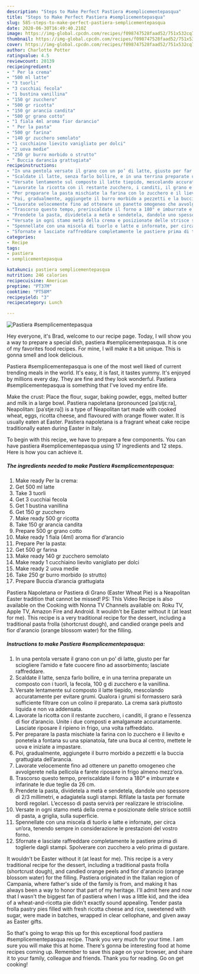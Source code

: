 ```yaml
---
description: "Steps to Make Perfect Pastiera #semplicementepasqua"
title: "Steps to Make Perfect Pastiera #semplicementepasqua"
slug: 585-steps-to-make-perfect-pastiera-semplicementepasqua
date: 2020-06-30T16:49:40.210Z
image: https://img-global.cpcdn.com/recipes/f098747528faad52/751x532cq70/pastiera-semplicementepasqua-recipe-main-photo.jpg
thumbnail: https://img-global.cpcdn.com/recipes/f098747528faad52/751x532cq70/pastiera-semplicementepasqua-recipe-main-photo.jpg
cover: https://img-global.cpcdn.com/recipes/f098747528faad52/751x532cq70/pastiera-semplicementepasqua-recipe-main-photo.jpg
author: Charlotte Potter
ratingvalue: 4.5
reviewcount: 20139
recipeingredient:
- " Per la crema"
- "500 ml latte"
- "3 tuorli"
- "3 cucchiai fecola"
- "1 bustina vanillina"
- "150 gr zucchero"
- "500 gr ricotta"
- "150 gr arancia candita"
- "500 gr grano cotto"
- "1 fiala 4ml aroma fior darancio"
- " Per la pasta"
- "500 gr farina"
- "140 gr zucchero semolato"
- "1 cucchiaino lievito vanigliato per dolci"
- "2 uova medie"
- "250 gr burro morbido o strutto"
- " Buccia darancia grattugiata"
recipeinstructions:
- "In una pentola versate il grano con un po’ di latte, giusto per far sciogliere l’amido e fate cuocere fino ad assorbimento; lasciate raffreddare."
- "Scaldate il latte, senza farlo bollire, e in una terrina preparate un composto con i tuorli, la fecola, 100 g di zucchero e la vanillina."
- "Versate lentamente sul composto il latte tiepido, mescolando accuratamente per evitare grumi. Qualora i grumi si formassero sarà sufficiente filtrare con un colino il preparato. La crema sarà piuttosto liquida e non va addensata."
- "Lavorate la ricotta con il restante zucchero, i canditi, il grano e l’essenza di fior d’arancio. Unite i due composti e amalgamate accuratamente. Lasciate riposare il ripieno in frigo, una volta raffreddato."
- "Per preparare la pasta mischiate la farina con lo zucchero e il lievito e ponetela a fontana su una spianatoia, fate una buca al centro, mettete le uova e iniziate a impastare."
- "Poi, gradualmente, aggiungete il burro morbido a pezzetti e la buccia grattugiata dell’arancia."
- "Lavorate velocemente fino ad ottenere un panetto omogeneo che avvolgerete nella pellicola e farete riposare in frigo almeno mezz’ora."
- "Trascorso questo tempo, preriscaldate il forno a 180° e imburrate e infarinate le due teglie da 26 cm."
- "Prendete la pasta, dividetela a metà e sendetela, dandole uno spessore di 2/3 millimetri, e adagiatela sugli stampi. Rifilate la tasta per formate bordi regolari. L’eccesso di pasta servirà per realizzare le striscioline."
- "Versate in ogni stamo metá della crema e posizionate delle strisce sottili di pasta, a griglia, sulla superficie."
- "Spennellate con una miscela di tuorlo e latte e infornate, per circa un’ora, tenendo sempre in considerazione le prestazioni del vostro forno."
- "Sfornate e lasciate raffreddare completamente le pastiere prima di toglierle dagli stampi. Spolverare con zucchero a velo prima di gustare."
categories:
- Recipe
tags:
- pastiera
- semplicementepasqua

katakunci: pastiera semplicementepasqua 
nutrition: 246 calories
recipecuisine: American
preptime: "PT37M"
cooktime: "PT58M"
recipeyield: "3"
recipecategory: Lunch

---
```



![Pastiera #semplicementepasqua](https://img-global.cpcdn.com/recipes/f098747528faad52/751x532cq70/pastiera-semplicementepasqua-recipe-main-photo.jpg)

Hey everyone, it's Brad, welcome to our recipe page. Today, I will show you a way to prepare a special dish, pastiera #semplicementepasqua. It is one of my favorites food recipes. For mine, I will make it a bit unique. This is gonna smell and look delicious.

Pastiera #semplicementepasqua is one of the most well liked of current trending meals in the world. It's easy, it is fast, it tastes yummy. It's enjoyed by millions every day. They are fine and they look wonderful. Pastiera #semplicementepasqua is something that I've loved my entire life.

Make the crust: Place the flour, sugar, baking powder, eggs, melted butter and milk in a large bowl. Pastiera napoletana (pronounced [paˈstjɛːra], Neapolitan: [paˈstjeːrə]) is a type of Neapolitan tart made with cooked wheat, eggs, ricotta cheese, and flavoured with orange flower water. It is usually eaten at Easter. Pastiera napoletana is a fragrant wheat cake recipe traditionally eaten during Easter in Italy.


To begin with this recipe, we have to prepare a few components. You can have pastiera #semplicementepasqua using 17 ingredients and 12 steps. Here is how you can achieve it.

<!--inarticleads1-->

##### The ingredients needed to make Pastiera #semplicementepasqua:

1. Make ready  Per la crema:
1. Get 500 ml latte
1. Take 3 tuorli
1. Get 3 cucchiai fecola
1. Get 1 bustina vanillina
1. Get 150 gr zucchero
1. Make ready 500 gr ricotta
1. Take 150 gr arancia candita
1. Prepare 500 gr grano cotto
1. Make ready 1 fiala (4ml) aroma fior d’arancio
1. Prepare  Per la pasta:
1. Get 500 gr farina
1. Make ready 140 gr zucchero semolato
1. Make ready 1 cucchiaino lievito vanigliato per dolci
1. Make ready 2 uova medie
1. Take 250 gr burro morbido (o strutto)
1. Prepare  Buccia d’arancia grattugiata


Pastiera Napoletana or Pastiera di Grano (Easter Wheat Pie) is a Neapolitan Easter tradition that cannot be missed! PS: This Video Recipe is also available on the Cooking with Nonna TV Channels available on: Roku TV, Apple TV, Amazon Fire and Android. It wouldn&#39;t be Easter without it (at least for me). This recipe is a very traditional recipe for the dessert, including a traditional pasta frolla (shortcrust dough), and candied orange peels and fior d&#39;arancio (orange blossom water) for the filling. 

<!--inarticleads2-->

##### Instructions to make Pastiera #semplicementepasqua:

1. In una pentola versate il grano con un po’ di latte, giusto per far sciogliere l’amido e fate cuocere fino ad assorbimento; lasciate raffreddare.
1. Scaldate il latte, senza farlo bollire, e in una terrina preparate un composto con i tuorli, la fecola, 100 g di zucchero e la vanillina.
1. Versate lentamente sul composto il latte tiepido, mescolando accuratamente per evitare grumi. Qualora i grumi si formassero sarà sufficiente filtrare con un colino il preparato. La crema sarà piuttosto liquida e non va addensata.
1. Lavorate la ricotta con il restante zucchero, i canditi, il grano e l’essenza di fior d’arancio. Unite i due composti e amalgamate accuratamente. Lasciate riposare il ripieno in frigo, una volta raffreddato.
1. Per preparare la pasta mischiate la farina con lo zucchero e il lievito e ponetela a fontana su una spianatoia, fate una buca al centro, mettete le uova e iniziate a impastare.
1. Poi, gradualmente, aggiungete il burro morbido a pezzetti e la buccia grattugiata dell’arancia.
1. Lavorate velocemente fino ad ottenere un panetto omogeneo che avvolgerete nella pellicola e farete riposare in frigo almeno mezz’ora.
1. Trascorso questo tempo, preriscaldate il forno a 180° e imburrate e infarinate le due teglie da 26 cm.
1. Prendete la pasta, dividetela a metà e sendetela, dandole uno spessore di 2/3 millimetri, e adagiatela sugli stampi. Rifilate la tasta per formate bordi regolari. L’eccesso di pasta servirà per realizzare le striscioline.
1. Versate in ogni stamo metá della crema e posizionate delle strisce sottili di pasta, a griglia, sulla superficie.
1. Spennellate con una miscela di tuorlo e latte e infornate, per circa un’ora, tenendo sempre in considerazione le prestazioni del vostro forno.
1. Sfornate e lasciate raffreddare completamente le pastiere prima di toglierle dagli stampi. Spolverare con zucchero a velo prima di gustare.


It wouldn&#39;t be Easter without it (at least for me). This recipe is a very traditional recipe for the dessert, including a traditional pasta frolla (shortcrust dough), and candied orange peels and fior d&#39;arancio (orange blossom water) for the filling. Pastiera originated in the Italian region of Campania, where father&#39;s side of the family is from, and making it has always been a way to honor that part of my heritage. I&#39;ll admit here and now that I wasn&#39;t the biggest fan of pastiera when I was a little kid, and the idea of a wheat-and-ricotta pie didn&#39;t exactly sound appealing. Tender pasta frolla pastry pies filled with fresh ricotta cheese and rice, sweetened with sugar, were made in batches, wrapped in clear cellophane, and given away as Easter gifts. 

So that's going to wrap this up for this exceptional food pastiera #semplicementepasqua recipe. Thank you very much for your time. I am sure you will make this at home. There's gonna be interesting food at home recipes coming up. Remember to save this page on your browser, and share it to your family, colleague and friends. Thank you for reading. Go on get cooking!
